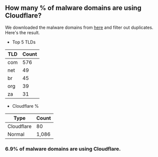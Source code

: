 ## How many % of malware domains are using Cloudflare?


We downloaded the malware domains from [here](https://urlhaus.abuse.ch) and filter out duplicates.
Here's the result.


[//]: # (start replacement)


- Top 5 TLDs

| TLD | Count |
| --- | --- |
| com | 576 |
| net | 49 |
| br | 45 |
| org | 39 |
| za | 31 |


- Cloudflare %

| Type | Count |
| --- | --- |
| Cloudflare | 80 |
| Normal | 1,086 |


### 6.9% of malware domains are using Cloudflare.